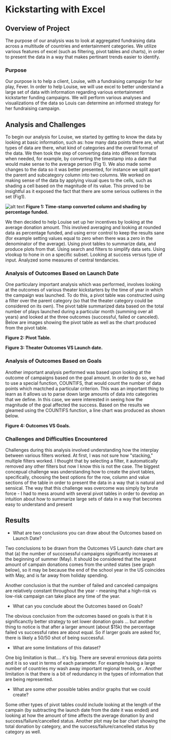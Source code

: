 # Kickstarting with Excel

## Overview of Project

The purpose of our analysis was to look at aggregated fundraising data across a multitude of countries and entertainment categories. We utilize various features of excel (such as filtering, pivot tables and charts), in order to present the data in a way that makes pertinant trends easier to identify. 

### Purpose

Our purpose is to help a client, Louise, with a fundraising campaign for her play, Fever. In order to help Louise, we will use excel to better understand a large set of data with information regarding various entertainment kickstarter funding campaigns. We will perform various analyses and visualizations of the data so Louis can determine an informed strategy for her fundraising campaign.

## Analysis and Challenges

To begin our analysis for Louise, we started by getting to know the data by looking at basic information, such as: how many data points there are, what types of data are there, what kind of categories and the overall format of the data. We then took the step of converting data into different formats when needed, for example, by converting the timestamp into a date that would make sense to the average person (Fig 1). We also made some changes to the data so it was better presented, for instance we split apart the parent and subcategory column into two columns. We worked on making sense of the data by applying visual ques to the cells, such as shading a cell based on the magnitude of its value. This proved to be insightful as it exposed the fact that there are some serious outlieres in the set (Fig1).

![alt text](https://github.com/aamotz001/Kickstarter-Analysis/blob/main/Fig1.png)
**Figure 1: Time-stamp converted column and shading by percentage funded.**  

We then decided to help Louise set up her incentives by looking at the average donation amount. This involved averaging and looking at rounded data as percentage funded, and using error control to keep the results sane (for example setting values equal to zero when there was a zero in the denominator of the average). Using pivot tables to summarize data, and produce plots from that. Using search and filters to simplify data sets. Using vlookup to hone in on a specific subset. Looking at success versus type of input. Analyzed some measures of central tendancies.


### Analysis of Outcomes Based on Launch Date

One particulary important analysis which was performed, involves looking at the outcomes of various theater kickstarters by the time of year in which the campaign was launched. To do this, a pivot table was constructed using a filter over the parent category (so that the theater category could be considered on its own). The pivot table summarized data based on the total number of plays launched during a particular month (summing over all years) and looked at the three outcomes (successful, failed or canceled). Below are images showing the pivot table as well as the chart produced from the pivot table. 


**Figure 2: Pivot Table.**


**Figure 3: Theater Outcomes VS Launch date.**

### Analysis of Outcomes Based on Goals

Another important analysis performed was based upon looking at the outcome of campaigns based on the goal amount. In order to do so, we had to use a special function, COUNTIFS, that would count the number of data points which mactched a particular criterion. This was an important thing to learn as it allows us to parse down large amounts of data into categories that we define. In this case, we were interested in seeing how the magnitude of the goal affected the success. Based on the results we gleamed using the COUNTIFS function, a line chart was produced as shown below.


**Figure 4: Outcomes VS Goals.** 

### Challenges and Difficulties Encountered

Challenges during this analysis involved understanding how the interplay between various filters worked. At first, I was not sure how "stacking," multiple filters worked. I thought that by selecting a filter, it automatically removed any other filters but now I know this is not the case. The biggest concepual challenge was understanding how to create the pivot tables, specifically, choosing the best options for the row, column and value sections of the table in order to present the data in a way that is natural and sensical. The way that this challenge was overcome was simply by brute force - I had to mess around with several pivot tables in order to develop an intuition about how to summarize large sets of data in a way that becomes easy to understand and present 

## Results

- What are two conclusions you can draw about the Outcomes based on Launch Date?

Two conclusions to be drawn from the Outcomes VS Launch date chart are that (a) the number of succcsessful campaigns significantly increases at the beginning of summer (May). It should be considered that the largest amount of campain donations comes from the united states (see graph below), so it may be because the end of the school year in the US coincides with May, and is far away from holiday spending. 

Another conclusion is that the number of failed and canceled campaigns are relatively constant throughout the year - meaning that a high-risk vs low-risk campaign can take place any time of the year.

- What can you conclude about the Outcomes based on Goals?

The obvious conclusion from the outcomes based on goals is that it is significanctly better strategy to set lower donation goals ... but another thing to notice is that after a larger amount (about $15k) the percentage failed vs successful rates are about equal. So if larger goals are asked for, there is likely a 50/50 shot of being successful. 

- What are some limitations of this dataset?

One big limitation is that.... it's big. There are several erronious data points and it is so vast in terms of each parameter.  For example having a large number of countries my wash away important regional trends, or . Another limitation is that there is a bit of redundancy in the types of information that are being represented. 

- What are some other possible tables and/or graphs that we could create?

Some other types of pivot tables could include looking at the length of the campain (by subtracting the launch date from the date it was ended) and looking at how the amount of time affects the average donation by and success/failure/cancelled status. Another plot may be bar chart showing the total donation by category, and the success/failure/cancelled status by category as well. 
